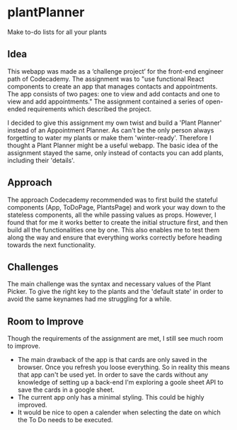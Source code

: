 # plantPlanner
Make to-do lists for all your plants

## Idea
This webapp was made as a ‘challenge project’ for the front-end engineer path of Codecademy. The assignment was to "use functional React components to create an app that manages contacts and appointments. The app consists of two pages: one to view and add contacts and one to view and add appointments." The assignment contained a series of open-ended requirements which described the project. 

I decided to give this assignment my own twist and build a 'Plant Planner' instead of an Appointment Planner. As can't be the only person always forgetting to water my plants or make them 'winter-ready'. Therefore I thought a Plant Planner might be a useful webapp. The basic idea of the assignment stayed the same, only instead of contacts you can add plants, including their 'details'. 

## Approach
The approach Codecademy recommended was to first build the stateful components (App, ToDoPage, PlantsPage) and work your way down to the stateless components, all the while passing values as props. However, I found that for me it works better to create the initial structure first, and then build all the functionalities one by one. This also enables me to test them along the way and ensure that everything works correctly before heading towards the next functionality. 

## Challenges
The main challenge was the syntax and necessary values of the Plant Picker. To give the right key to the plants and the 'default state' in order to avoid the same keynames had me struggling for a while. 

## Room to Improve
Though the requirements of the assignment are met, I still see much room to improve. 
+ The main drawback of the app is that cards are only saved in the browser. Once you refresh you loose everything. So in reality this means that app can't be used yet. In order to save the cards without any knowledge of setting up a back-end I'm exploring a goole sheet API to save the cards in a google sheet. 
+ The current app only has a minimal styling. This could be highly improved. 
+ It would be nice to open a calender when selecting the date on which the To Do needs to be executed. 
